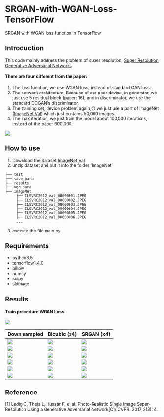 # SRGAN-with-WGAN-Loss-TensorFlow
SRGAN with WGAN loss function in TensorFlow
## Introduction
This code mainly address the problem of super resolution, [Super Resolution Generative Adversarial Networks](http://openaccess.thecvf.com/content_cvpr_2017/papers/Ledig_Photo-Realistic_Single_Image_CVPR_2017_paper.pdf)
#### There are four different from the paper:
1. The loss function, we use WGAN loss, instead of standard GAN loss.
2. The network architecture, Because of our poor device, in generator, we just use 5 residual block (paper: 16), and in discriminator, we use the standard DCGAN's discriminator.
3. The training set, device problem again,:cry: we just use a part of ImageNet ([ImageNet Val](http://www.image-net.org/challenges/LSVRC/2012/nnoupb/ILSVRC2012_img_val.tar)) which just contains 50,000 images.
4. The max iteration, we just train the model about 100,000 iterations, instead of the paper 600,000.

![](https://github.com/MingtaoGuo/SRGAN-with-WGAN-Loss-TensorFlow/blob/master/IMAGES/networks.jpg)

## How to use 
1. Download the dataset [ImageNet Val](http://www.image-net.org/challenges/LSVRC/2012/nnoupb/ILSVRC2012_img_val.tar)
2. unzip dataset and put it into the folder 'ImageNet'
```
├── test
├── save_para
├── results
├── vgg_para
├── ImageNet
     ├── ILSVRC2012_val_00000001.JPEG
     ├── ILSVRC2012_val_00000002.JPEG
     ├── ILSVRC2012_val_00000003.JPEG
     ├── ILSVRC2012_val_00000004.JPEG
     ├── ILSVRC2012_val_00000005.JPEG
     ├── ILSVRC2012_val_00000006.JPEG
     ...
```
3. execute the file main.py
## Requirements
- python3.5
- tensorflow1.4.0
- pillow
- numpy
- scipy
- skimage
## Results
#### Train procedure WGAN Loss
![](https://github.com/MingtaoGuo/SRGAN-with-WGAN-Loss-TensorFlow/blob/master/IMAGES/wganloss.jpg)

|Down sampled|Bicubic (x4)|SRGAN (x4)|
|-|-|-|
|![](https://github.com/MingtaoGuo/SRGAN-with-WGAN-Loss-TensorFlow/blob/master/IMAGES/down1.jpg)|![](https://github.com/MingtaoGuo/SRGAN-with-WGAN-Loss-TensorFlow/blob/master/IMAGES/bicubic1.jpg)|![](https://github.com/MingtaoGuo/SRGAN-with-WGAN-Loss-TensorFlow/blob/master/IMAGES/sr1.jpg)|
|![](https://github.com/MingtaoGuo/SRGAN-with-WGAN-Loss-TensorFlow/blob/master/IMAGES/down2.jpg)|![](https://github.com/MingtaoGuo/SRGAN-with-WGAN-Loss-TensorFlow/blob/master/IMAGES/bicubic2.jpg)|![](https://github.com/MingtaoGuo/SRGAN-with-WGAN-Loss-TensorFlow/blob/master/IMAGES/sr2.jpg)|
|![](https://github.com/MingtaoGuo/SRGAN-with-WGAN-Loss-TensorFlow/blob/master/IMAGES/down3.jpg)|![](https://github.com/MingtaoGuo/SRGAN-with-WGAN-Loss-TensorFlow/blob/master/IMAGES/bicubic3.jpg)|![](https://github.com/MingtaoGuo/SRGAN-with-WGAN-Loss-TensorFlow/blob/master/IMAGES/sr3.jpg)|
|![](https://github.com/MingtaoGuo/SRGAN-with-WGAN-Loss-TensorFlow/blob/master/IMAGES/down4.jpg)|![](https://github.com/MingtaoGuo/SRGAN-with-WGAN-Loss-TensorFlow/blob/master/IMAGES/bicubic4.jpg)|![](https://github.com/MingtaoGuo/SRGAN-with-WGAN-Loss-TensorFlow/blob/master/IMAGES/sr4.jpg)|
|![](https://github.com/MingtaoGuo/SRGAN-with-WGAN-Loss-TensorFlow/blob/master/IMAGES/down5.jpg)|![](https://github.com/MingtaoGuo/SRGAN-with-WGAN-Loss-TensorFlow/blob/master/IMAGES/bicubic5.jpg)|![](https://github.com/MingtaoGuo/SRGAN-with-WGAN-Loss-TensorFlow/blob/master/IMAGES/sr5.jpg)|
|![](https://github.com/MingtaoGuo/SRGAN-with-WGAN-Loss-TensorFlow/blob/master/IMAGES/down6.jpg)|![](https://github.com/MingtaoGuo/SRGAN-with-WGAN-Loss-TensorFlow/blob/master/IMAGES/bicubic6.jpg)|![](https://github.com/MingtaoGuo/SRGAN-with-WGAN-Loss-TensorFlow/blob/master/IMAGES/sr6.jpg)|
## Reference
[1] Ledig C, Theis L, Huszár F, et al. Photo-Realistic Single Image Super-Resolution Using a Generative Adversarial Network[C]//CVPR. 2017, 2(3): 4.
